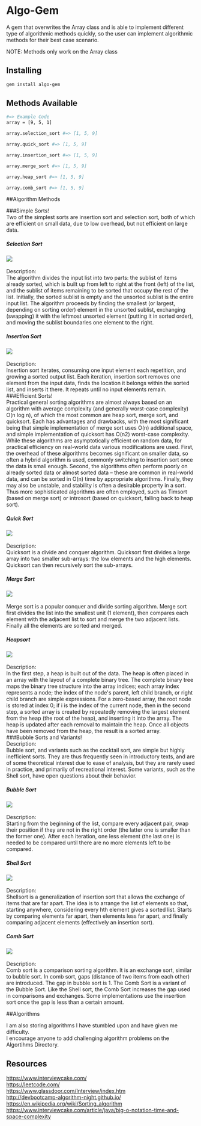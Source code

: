 # Algo-Gem

A gem that overwrites the Array class and is able to implement different type of algorithmic methods quickly, so the user can implement algorithmic methods for their best case scenario.

NOTE: Methods only work on the Array class

Installing
----------
```bash
gem install algo-gem
```

Methods Available
----------
```bash
#=> Example Code
array = [9, 5, 1]

array.selection_sort #=> [1, 5, 9]

array.quick_sort #=> [1, 5, 9]

array.insertion_sort #=> [1, 5, 9]

array.merge_sort #=> [1, 5, 9]

array.heap_sort #=> [1, 5, 9]

array.comb_sort #=> [1, 5, 9]

```

##Algorithm Methods


###Simple Sorts!
<br>
Two of the simplest sorts are insertion sort and selection sort, both of which are efficient on small data, due to low overhead, but not efficient on large data.
<div>
  <h5>Selection Sort</h5>
  <img src="./imgs/selection_sort.gif">
</div>
<br>
Description:<br>
The algorithm divides the input list into two parts: the sublist of items already sorted, which is built up from left to right at the front (left) of the list, and the sublist of items remaining to be sorted that occupy the rest of the list. Initially, the sorted sublist is empty and the unsorted sublist is the entire input list. The algorithm proceeds by finding the smallest (or largest, depending on sorting order) element in the unsorted sublist, exchanging (swapping) it with the leftmost unsorted element (putting it in sorted order), and moving the sublist boundaries one element to the right.
<br>
<div>
  <h5>Insertion Sort</h5>
  <img src="./imgs/insertion_sort.gif">
</div>
<br>
Description:<br>
Insertion sort iterates, consuming one input element each repetition, and growing a sorted output list. Each iteration, insertion sort removes one element from the input data, finds the location it belongs within the sorted list, and inserts it there. It repeats until no input elements remain.
<br>
###Efficient Sorts!
<br>
Practical general sorting algorithms are almost always based on an algorithm with average complexity (and generally worst-case complexity) O(n log n), of which the most common are heap sort, merge sort, and quicksort. Each has advantages and drawbacks, with the most significant being that simple implementation of merge sort uses O(n) additional space, and simple implementation of quicksort has O(n2) worst-case complexity.
<br>
While these algorithms are asymptotically efficient on random data, for practical efficiency on real-world data various modifications are used. First, the overhead of these algorithms becomes significant on smaller data, so often a hybrid algorithm is used, commonly switching to insertion sort once the data is small enough. Second, the algorithms often perform poorly on already sorted data or almost sorted data – these are common in real-world data, and can be sorted in O(n) time by appropriate algorithms. Finally, they may also be unstable, and stability is often a desirable property in a sort. Thus more sophisticated algorithms are often employed, such as Timsort (based on merge sort) or introsort (based on quicksort, falling back to heap sort).
<div>
  <h5>Quick Sort</h5>
  <img src="./imgs/quick_sort.gif">
<div>
<br>
Description:<br>
Quicksort is a divide and conquer algorithm. Quicksort first divides a large array into two smaller sub-arrays: the low elements and the high elements. Quicksort can then recursively sort the sub-arrays.
<br>
<div>
  <h5>Merge Sort</h5>
  <img src="./imgs/merge_sort.gif">
<div>
<br>
Merge sort is a popular conquer and divide sorting algorithm. Merge sort first divides the list into the smallest unit (1 element), then compares each element with the adjacent list to sort and merge the two adjacent lists. Finally all the elements are sorted and merged.
<br>
<div>
  <h5>Heapsort</h5>
  <img src="./imgs/heap_sort.gif">
<div>
<br>
Description:<br>
In the first step, a heap is built out of the data. The heap is often placed in an array with the layout of a complete binary tree. The complete binary tree maps the binary tree structure into the array indices; each array index represents a node; the index of the node's parent, left child branch, or right child branch are simple expressions. For a zero-based array, the root node is stored at index 0; if i is the index of the current node, then in the second step, a sorted array is created by repeatedly removing the largest element from the heap (the root of the heap), and inserting it into the array. The heap is updated after each removal to maintain the heap. Once all objects have been removed from the heap, the result is a sorted array.
<br>
###Bubble Sorts and Variants!
<br>
Description:<br>
Bubble sort, and variants such as the cocktail sort, are simple but highly inefficient sorts. They are thus frequently seen in introductory texts, and are of some theoretical interest due to ease of analysis, but they are rarely used in practice, and primarily of recreational interest. Some variants, such as the Shell sort, have open questions about their behavior.
<div>
  <h5>Bubble Sort</h5>
  <img src="./imgs/bubble_sort.gif">
<div>
<br>
Description:<br>
 Starting from the beginning of the list, compare every adjacent pair, swap their position if they are not in the right order (the latter one is smaller than the former one). After each iteration, one less element (the last one) is needed to be compared until there are no more elements left to be compared.
<br>
<h5>Shell Sort</h5>
  <img src="./imgs/shell_sort.gif">
<div>
<br>
Description:<br>
  Shellsort is a generalization of insertion sort that allows the exchange of items that are far apart. The idea is to arrange the list of elements so that, starting anywhere, considering every hth element gives a sorted list. Starts by comparing elements far apart, then elements less far apart, and finally comparing adjacent elements (effectively an insertion sort).
<br>
<h5>Comb Sort</h5>
  <img src="./imgs/comb_sort.gif">
<div>
<br>
Description:<br>
  Comb sort is a comparison sorting algorithm. It is an exchange sort, similar to bubble sort. In comb sort, gaps (distance of two items from each other) are introduced. The gap in bubble sort is 1. The Comb Sort is a variant of the Bubble Sort. Like the Shell sort, the Comb Sort increases the gap used in comparisons and exchanges. Some implementations use the insertion sort once the gap is less than a certain amount.

##Algorithms

I am also storing algorithms I have stumbled upon and have given me difficulty.
<br>I encourage anyone to add challenging algorithm problems on the Algortihms Directory.

## Resources
https://www.interviewcake.com/
<br>https://leetcode.com/
<br>https://www.glassdoor.com/Interview/index.htm
<br>http://devbootcamp-algorithm-night.github.io/
<br>https://en.wikipedia.org/wiki/Sorting_algorithm
<br>https://www.interviewcake.com/article/java/big-o-notation-time-and-space-complexity
